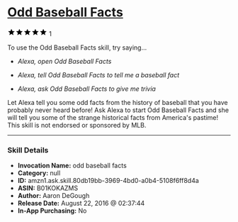 # [Odd Baseball Facts](http://alexa.amazon.com/#skills/amzn1.ask.skill.80db19bb-3969-4bd0-a0b4-5108f6ff8d4a)
![5 stars](../../images/ic_star_black_18dp_1x.png)![5 stars](../../images/ic_star_black_18dp_1x.png)![5 stars](../../images/ic_star_black_18dp_1x.png)![5 stars](../../images/ic_star_black_18dp_1x.png)![5 stars](../../images/ic_star_black_18dp_1x.png) 1

To use the Odd Baseball Facts skill, try saying...

* *Alexa, open Odd Baseball Facts*

* *Alexa, tell Odd Baseball Facts to tell me a baseball fact*

* *Alexa, ask Odd Baseball Facts to give me trivia*

Let Alexa tell you some odd facts from the history of baseball that you have probably never heard before!  Ask Alexa to start Odd Baseball Facts and she will tell you some of the strange historical facts from America's pastime!  This skill is not endorsed or sponsored by MLB.

***

### Skill Details

* **Invocation Name:** odd baseball facts
* **Category:** null
* **ID:** amzn1.ask.skill.80db19bb-3969-4bd0-a0b4-5108f6ff8d4a
* **ASIN:** B01KOKAZMS
* **Author:** Aaron DeGough
* **Release Date:** August 22, 2016 @ 02:37:44
* **In-App Purchasing:** No

